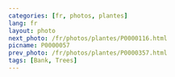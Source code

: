 ```yaml
---
categories: [fr, photos, plantes]
lang: fr
layout: photo
next_photo: /fr/photos/plantes/P0000116.html
picname: P0000057
prev_photo: /fr/photos/plantes/P0000357.html
tags: [Bank, Trees]
---
```

